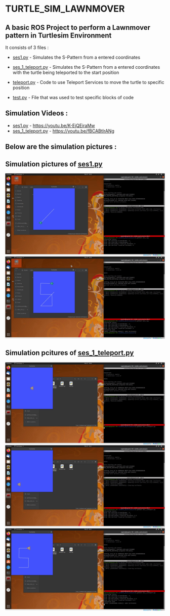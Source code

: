 # TURTLE_SIM_LAWNMOVER
## A basic ROS Project to perform a Lawnmover pattern in Turtlesim Environment


It consists of 3 files : 

- [ses1.py](https://github.com/Aravind-Adhith/Turtle_Sim_Lawnmover/blob/main/ses/src/ses_1.py) - Simulates the S-Pattern from a entered coordinates

- [ses_1_teleport.py](https://github.com/Aravind-Adhith/Turtle_Sim_Lawnmover/blob/main/ses/src/ses_1_teleport.py) - Simulates the S-Pattern from a entered coordinates with the turtle being teleported to the start position

- [teleport.py](https://github.com/Aravind-Adhith/Turtle_Sim_Lawnmover/blob/main/ses/src/teleport.py) - Code to use Teleport Services to move the turtle to specific position

- [test.py](https://github.com/Aravind-Adhith/Turtle_Sim_Lawnmover/blob/main/ses/src/test.py) - File that was used to test specific blocks of code

## Simulation Videos :

- [ses1.py](https://github.com/Aravind-Adhith/Turtle_Sim_Lawnmover/blob/main/ses/src/ses_1.py) - https://youtu.be/K-EjQEiraMw
- [ses_1_teleport.py](https://github.com/Aravind-Adhith/Turtle_Sim_Lawnmover/blob/main/ses/src/ses_1_teleport.py) - https://youtu.be/fBCABtlrANg

## Below are the simulation pictures :

## Simulation pictures of [ses1.py](https://github.com/Aravind-Adhith/Turtle_Sim_Lawnmover/blob/main/ses/src/ses_1.py)

![1](https://github.com/Aravind-Adhith/Turtle_Sim_Lawnmover/blob/main/Pictures/SES1/1.png)
![2](https://github.com/Aravind-Adhith/Turtle_Sim_Lawnmover/blob/main/Pictures/SES1/2.png)

## Simulation pcitures of [ses_1_teleport.py](https://github.com/Aravind-Adhith/Turtle_Sim_Lawnmover/blob/main/ses/src/ses_1_teleport.py)
![1](https://github.com/Aravind-Adhith/Turtle_Sim_Lawnmover/blob/main/Pictures/SES1-Teleport/1A.png)
![2](https://github.com/Aravind-Adhith/Turtle_Sim_Lawnmover/blob/main/Pictures/SES1-Teleport/2A.png)
![3](https://github.com/Aravind-Adhith/Turtle_Sim_Lawnmover/blob/main/Pictures/SES1-Teleport/3A.png)
